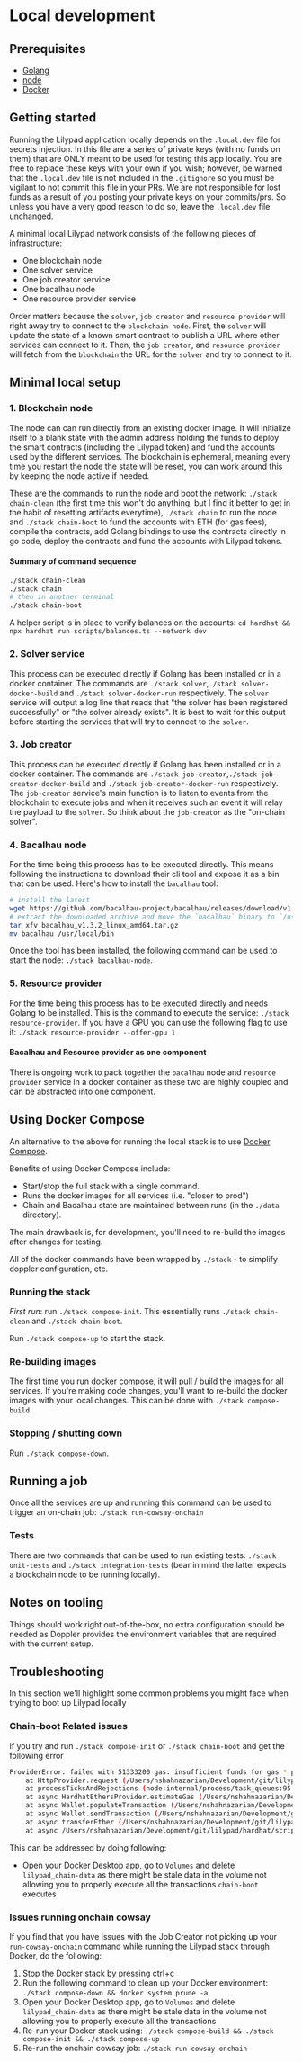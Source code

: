 # Local development

## Prerequisites

- [Golang](https://go.dev/doc/install)
- [node](https://nodejs.org/en/download/package-manager)
- [Docker](https://docs.docker.com/engine/install/)

## Getting started

Running the Lilypad application locally depends on the `.local.dev` file for secrets injection.  In this file are a series of private keys (with no funds on them) that are ONLY meant to be used for testing this app locally.  You are free to replace these keys with your own if you wish; however, be warned that the `.local.dev` file is not included in the `.gitignore` so you must be vigilant to not commit this file in your PRs.  We are not responsible for lost funds as a result of you posting your private keys on your commits/prs. So unless you have a very good reason to do so, leave the `.local.dev` file unchanged.

A minimal local Lilypad network consists of the following pieces of infrastructure:

- One blockchain node
- One solver service
- One job creator service
- One bacalhau node
- One resource provider service

Order matters because the `solver`, `job creator` and `resource provider` will right away try to connect to the `blockchain node`. First, the `solver` will update the state of a known smart contract to publish a URL where other services can connect to it. Then, the `job creator`, and `resource provider` will fetch from the `blockchain` the URL for the `solver` and try to connect to it.

## Minimal local setup

### 1. Blockchain node

The node can can run directly from an existing docker image. It will initialize itself to a blank state with the admin address holding the funds to deploy the smart contracts (including the Lilypad token) and fund the accounts used by the different services. The blockchain is ephemeral, meaning every time you restart the node the state will be reset, you can work around this by keeping the node active if needed.

These are the commands to run the node and boot the network: `./stack chain-clean` (the first time this won't do anything, but I find it better to get in the habit of resetting artifacts everytime), `./stack chain` to run the node and `./stack chain-boot` to fund the accounts with ETH (for gas fees), compile the contracts, add Golang bindings to use the contracts directly in go code, deploy the contracts and fund the accounts with Lilypad tokens.

#### Summary of command sequence

```sh
./stack chain-clean
./stack chain
# then in another terminal
./stack chain-boot
```

A helper script is in place to verify balances on the accounts: `cd hardhat && npx hardhat run scripts/balances.ts --network dev`

### 2. Solver service

This process can be executed directly if Golang has been installed or in a docker container. The commands are `./stack solver`,`./stack solver-docker-build` and `./stack solver-docker-run` respectively. The `solver` service will output a log line that reads that "the solver has been registered successfully" or "the solver already exists". It is best to wait for this output before starting the services that will try to connect to the `solver`.

### 3. Job creator

This process can be executed directly if Golang has been installed or in a docker container. The commands are `./stack job-creator`,`./stack job-creator-docker-build` and `./stack job-creator-docker-run` respectively. The `job-creator` service's main function is to listen to events from the blockchain to execute jobs and when it receives such an event it will relay the payload to the `solver`. So think about the `job-creator` as the "on-chain solver".

### 4. Bacalhau node

For the time being this process has to be executed directly. This means following the instructions to download their cli tool and expose it as a bin that can be used. Here's how to install the `bacalhau` tool:

```sh
# install the latest
wget https://github.com/bacalhau-project/bacalhau/releases/download/v1.3.2/bacalhau_v1.3.2_linux_amd64.tar.gz
# extract the downloaded archive and move the `bacalhau` binary to `/usr/local/bin`
tar xfv bacalhau_v1.3.2_linux_amd64.tar.gz
mv bacalhau /usr/local/bin
```

Once the tool has been installed, the following command can be used to start the node: `./stack bacalhau-node`.

### 5. Resource provider

For the time being this process has to be executed directly and needs Golang to be installed. This is the command to execute the service: `./stack resource-provider`. If you have a GPU you can use the following flag to use it: `./stack resource-provider --offer-gpu 1`

#### Bacalhau and Resource provider as one component

There is ongoing work to pack together the `bacalhau` node and `resource provider` service in a docker container as these two are highly coupled and can be abstracted into one component.

## Using Docker Compose

An alternative to the above for running the local stack is to use [Docker Compose](https://docs.docker.com/compose/).

Benefits of using Docker Compose include:

- Start/stop the full stack with a single command.
- Runs the docker images for all services (i.e. "closer to prod")
- Chain and Bacalhau state are maintained between runs (in the `./data` directory).

The main drawback is, for development, you'll need to re-build the images after changes for testing.

All of the docker commands have been wrapped by `./stack` - to simplify doppler configuration, etc.

### Running the stack

_First run_: run `./stack compose-init`. This essentially runs `./stack chain-clean` and `./stack chain-boot`.

Run `./stack compose-up` to start the stack.

### Re-building images

The first time you run docker compose, it will pull / build the images for all services. If you're making code changes, you'll want to re-build the docker images with your local changes. This can be done with `./stack compose-build`.

### Stopping / shutting down

Run `./stack compose-down`.

## Running a job

Once all the services are up and running this command can be used to trigger an on-chain job: `./stack run-cowsay-onchain`

### Tests

There are two commands that can be used to run existing tests: `./stack unit-tests` and `./stack integration-tests` (bear in mind the latter expects a blockchain node to be running locally).

## Notes on tooling

Things should work right out-of-the-box, no extra configuration should be needed as Doppler provides the environment variables that are required with the current setup.

## Troubleshooting

In this section we'll highlight some common problems you might face when trying to boot up Lilypad locally

### Chain-boot Related issues

If you try and run `./stack compose-init` or `./stack chain-boot` and get the following error
```bash
ProviderError: failed with 51333200 gas: insufficient funds for gas * price + value: address 0xf39Fd6e51aad88F6F4ce6aB8827279cffFb92266 have 9318991353400000000 want 10000000000000000000
    at HttpProvider.request (/Users/nshahnazarian/Development/git/lilypad/hardhat/node_modules/hardhat/src/internal/core/providers/http.ts:88:21)
    at processTicksAndRejections (node:internal/process/task_queues:95:5)
    at async HardhatEthersProvider.estimateGas (/Users/nshahnazarian/Development/git/lilypad/hardhat/node_modules/@nomicfoundation/hardhat-ethers/src/internal/hardhat-ethers-provider.ts:237:27)
    at async Wallet.populateTransaction (/Users/nshahnazarian/Development/git/lilypad/hardhat/node_modules/ethers/src.ts/providers/abstract-signer.ts:105:28)
    at async Wallet.sendTransaction (/Users/nshahnazarian/Development/git/lilypad/hardhat/node_modules/ethers/src.ts/providers/abstract-signer.ts:232:21)
    at async transferEther (/Users/nshahnazarian/Development/git/lilypad/hardhat/utils/web3.ts:61:14)
    at async /Users/nshahnazarian/Development/git/lilypad/hardhat/scripts/fund-services-ether.ts:15:5
```
This can be addressed by doing following:
- Open your Docker Desktop app, go to `Volumes` and delete `lilypad_chain-data` as there might be stale data in the volume not allowing you to properly execute all the transactions `chain-boot` executes

### Issues running onchain cowsay

If you find that you have issues with the Job Creator not picking up your `run-cowsay-onchain` command while running the Lilypad stack through Docker, do the following:
1. Stop the Docker stack by pressing ctrl+c
2. Run the following command to clean up your Docker environment: `./stack compose-down && docker system prune -a`
3. Open your Docker Desktop app, go to `Volumes` and delete `lilypad_chain-data` as there might be stale data in the volume not allowing you to properly execute all the transactions
4. Re-run your Docker stack using: `./stack compose-build && ./stack compose-init && ./stack compose-up`
5. Re-run the onchain cowsay job: `./stack run-cowsay-onchain`